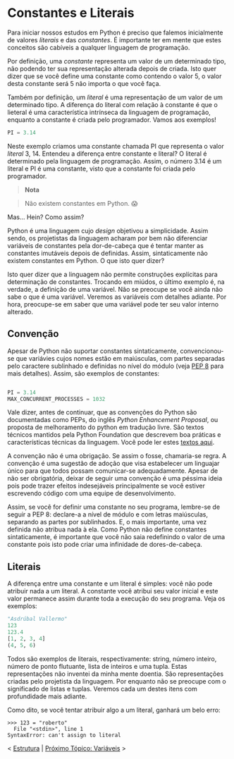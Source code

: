 # Constantes e Literais

Para iniciar nossos estudos em Python é preciso que falemos inicialmente de
valores _literais_ e das _constantes_. É importante ter em mente que estes
conceitos são cabíveis a qualquer linguagem de programação.

Por definição, uma _constante_ representa um valor de um determinado tipo, não
podendo ter sua representação alterada depois de criada. Isto quer dizer que se
você define uma constante como contendo o valor 5, o valor desta constante será
5 não importa o que você faça.

Também por definição, um _literal_ é uma representação de um valor de um
determinado tipo. A diferença do literal com relação à constante é que o
lieteral é uma característica intrínseca da linguagem de programação, enquanto a
constante é criada pelo programador. Vamos aos exemplos!

```python
PI = 3.14
```

Neste exemplo criamos uma constante chamada PI que representa o valor _literal_
3, 14. Entendeu a diferença entre constante e literal? O literal é determinado
pela linguagem de programação. Assim, o número 3.14 é um literal e PI é uma
constante, visto que a constante foi criada pelo programador.

> **Nota**

> Não existem constantes em Python. 😱

Mas... Hein? Como assim?

Python é uma linguagem cujo _design_ objetivou a simplicidade. Assim sendo, os
projetistas da linguagem acharam por bem não diferenciar variáveis de constantes
pela dor-de-cabeça que é tentar manter as constantes imutáveis depois de
definidas. Assim, sintaticamente não existem constantes em Python. O que isto
quer dizer?

Isto quer dizer que a linguagem não permite construções explícitas para
determinação de constantes. Trocando em miúdos, o último exemplo é, na verdade,
a definição de uma variável. Não se preocupe se você ainda não sabe o que é uma
variável. Veremos as variáveis com detalhes adiante. Por hora, preocupe-se em
saber que uma variável pode ter seu valor interno alterado.

## Convenção

Apesar de Python não suportar constantes sintaticamente, convencionou-se que
variávies cujos nomes estão em maiúsculas, com partes separadas pelo caractere
sublinhado e definidas no nível do módulo (veja [PEP
8](https://www.python.org/dev/peps/pep-0008/) para mais detalhes). Assim, são
exemplos de constantes:

```python

PI = 3.14
MAX_CONCURRENT_PROCESSES = 1032
```

Vale dizer, antes de continuar, que as convenções do Python são documentadas
como PEPs, do inglês _Python Enhancement Proposal_, ou proposta de melhoramento
do python em tradução livre. São textos técnicos mantidos pela Python Foundation
que descrevem boa práticas e características técnicas da linguagem. Você pode
ler estes [textos aqui](https://www.python.org/dev/peps/).

A convenção não é uma obrigação. Se assim o fosse, chamaria-se regra. A
convenção é uma sugestão de adoção que visa estabelecer um linguajar único para
que todos possam comunicar-se adequadamente. Apesar de não ser obrigatória,
deixar de seguir uma convenção é uma péssima ideia pois pode trazer efeitos
indesejáveis principalmente se você estiver escrevendo código com uma equipe de
desenvolvimento.

Assim, se você for definir uma constante no seu programa, lembre-se de seguir a
PEP 8: declare-a a nível de módulo e com letras maiúsculas, separando as partes
por sublinhados. E, o mais importante, uma vez definida não atribua nada à
ela. Como Python não define constantes sintaticamente, é importante que você não
saia redefinindo o valor de uma constante pois isto pode criar uma infinidade de
dores-de-cabeça.

## Literais

A diferença entre uma constante e um literal é simples: você não pode atribuir
nada a um literal. A constante você atribui seu valor inicial e este valor
permanece assim durante toda a execução do seu programa. Veja os exemplos:

```python
"Asdrúbal Vallermo"
123
123.4
[1, 2, 3, 4]
(4, 5, 6)
```

Todos são exemplos de literais, respectivamente: string, número inteiro, número
de ponto flutuante, lista de inteiros e uma tupla. Estas representações não
inventei da minha mente doentia. São representações criadas pelo projetista da
linguagem. Por enquanto não se preocupe com o significado de listas e
tuplas. Veremos cada um destes itens com profundidade mais adiante.

Como dito, se você tentar atribuir algo a um literal, ganhará um belo erro:

```shell
>>> 123 = "roberto"
  File "<stdin>", line 1
SyntaxError: can't assign to literal
```

< [Estrutura](01-ESTRUTURA.md) | [Próximo Tópico: Variáveis](03-VARIAVEIS.md) >


